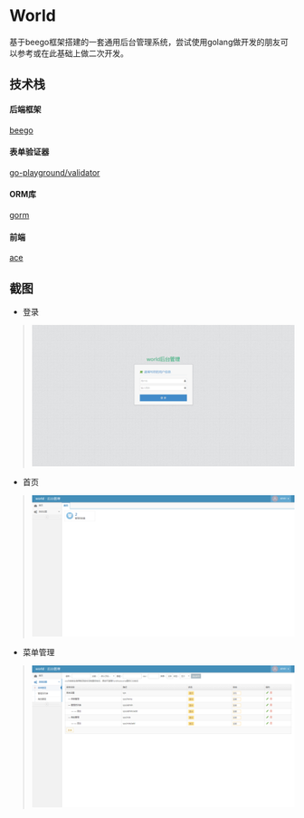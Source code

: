 # World

基于beego框架搭建的一套通用后台管理系统，尝试使用golang做开发的朋友可以参考或在此基础上做二次开发。

## 技术栈

#### 后端框架

[beego](https://github.com/astaxie/beego)

#### 表单验证器

[go-playground/validator](https://github.com/go-playground/validator)

#### ORM库

[gorm](https://github.com/go-gorm/gorm)

#### 前端

[ace](https://github.com/bopoda/ace)

## 截图

- 登录

> ![登录](static/readme/login.png)

- 首页

> ![首页](static/readme/index.png)

- 菜单管理
 
> ![菜单管理](static/readme/menu.png)